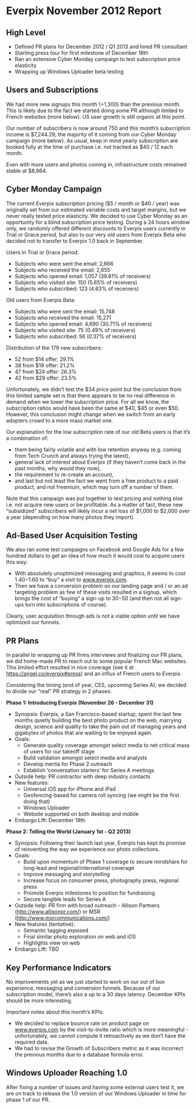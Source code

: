 Everpix November 2012 Report
============================

High Level
----------

* Defined PR plans for December 2012 / Q1 2013 and hired PR consultant
* Starting press tour for first milestone of December 18th
* Ran an extensive Cyber Monday campaign to test subscription price elasticity
* Wrapping up Windows Uploader beta testing

Users and Subscriptions
-----------------------

We had more new signups this month (+1,300) than the previous month. This is likely due to the fact we started doing some PR although limited to French websites (more below). US user growth is still organic at this point.

Our number of subscribers is now around 750 and this month’s subscription income is $7,244.29, the majority of it coming from our Cyber Monday campaign (more below). As usual, keep in mind yearly subscription are booked fully at the time of purchase i.e. not tracked as $40 / 12 each month.

Even with more users and photos coming in, infrastructure costs remained stable at $8,864.

Cyber Monday Campaign
---------------------

The current Everpix subscription pricing ($5 / month or $40 / year) was originally set from our estimated variable costs and target margins, but we never really tested price elasticity. We decided to use Cyber Monday as an opportunity for a blind subscription price testing. During a 24 hours window only, we randomly offered different discounts to Everpix users currently in Trial or Grace period, but also to our very old users from Everpix Beta who decided not to transfer to Everpix 1.0 back in September.

Users in Trial or Grace period:

* Subjects who were sent the email: 2,666
* Subjects who received the email: 2,655
* Subjects who opened email: 1,057 (39.81% of receivers)
* Subjects who visited site: 150 (5.65% of receivers)
* Subjects who subscribed: 123 (4.63% of receivers)

Old users from Everpix Beta:

* Subjects who were sent the email: 15,748
* Subjects who received the email: 15,271
* Subjects who opened email: 4,690 (30.71% of receivers)
* Subjects who visited site: 75 (0.49% of receivers)
* Subjects who subscribed: 56 (0.37% of receivers)

Distribution of the 179 new subscribers:

* 52 from $14 offer: 29.1%
* 38 from $19 offer: 21.2%
* 47 from $24 offer: 26.3%
* 42 from $29 offer: 23.5%

Unfortunately, we didn’t test the $34 price point but the conclusion from this limited sample set is that there appears to be no real difference in demand when we lower the subscription price. For all we know, the subscription ratios would have been the same at $40, $45 or even $50. However, this conclusion might change when we switch from an early adopters crowd to a more mass market one.

Our explanation for the low subscription rate of our old Beta users is that it’s a combination of:

* them being fairly volatile and with low retention anyway (e.g. coming from Tech Crunch and always trying the latest),
* general lack of interest about Everpix (if they haven’t come back in the past months, why would they now),
* the requirement to re-create an account,
* and last but not least the fact we went from a free product to a paid product, and not freemium, which may turn off a number of them.

Note that this campaign was put together to test pricing and nothing else i.e. not acquire new users or be profitable. As a matter of fact, these new “subsidized” subscribers will likely incur a net loss of $1,000 to $2,000 over a year (depending on how many photos they import).

Ad-Based User Acquisition Testing
---------------------------------

We also ran some test campaigns on Facebook and Google Ads for a few hundred dollars to get an idea of how much it would cost to acquire users this way:

* With absolutely unoptimized messaging and graphics, it seems to cost $1.40-$1.60 to “buy” a visit to www.everpix.com.
* Then we have a conversion problem on our landing page and / or an ad targeting problem as few of these visits resulted in a signup, which brings the cost of “buying” a sign-up to $30-$50 (and then not all sign-ups turn into subscriptions of course).

Clearly, user acquisition through ads is not a viable option until we have optimized our funnels.

PR Plans
--------

In parallel to wrapping up PR firms interviews and finalizing our PR plans, we did home-made PR to reach out to some popular French Mac websites. This limited effort resulted in nice coverage (see it at https://angel.co/everpix#press) and an influx of French users to Everpix.

Considering the timing (end of year, CES, upcoming Series A), we decided to divide our “real” PR strategy in 2 phases:

**Phase 1: Introducing Everpix (November 26 - December 31)**

* Synopsis: Everpix, a San Francisco-based startup, spent the last few months quietly building the best photo product on the web, marrying design, science and quality to take the pain out of managing years and gigabytes of photos that are waiting to be enjoyed again.
* Goals:
  * Generate quality coverage amongst select media to net critical mass of users for our takeoff stage
  * Build validation amongst select media and analysts
  * Develop inertia for Phase 2 outreach
  * Establish ‘conversation starters’ for Series A meetings
* Outside help: PR contractor with deep industry contacts
* New features:
  * Universal iOS app for iPhone and iPad
  * Geofencing-based for camera roll syncing (we might be the first doing that)
  * Windows Uploader
  * Website supported on both desktop and mobile
* Embargo Lift: December 18th

**Phase 2: Telling the World (January 1st - Q2 2013)**

* Synopsis: Following their launch last year, Everpix has kept its promise of reinventing the way we experience our photo collections.
* Goals:
  * Build upon momentum of Phase 1 coverage to secure mindshare for long-lead and regional/international coverage
  * Improve messaging and storytelling
  * Increase focus on consumer press, photography press, regional press
  * Promote Everpix milestones to position for fundraising
  * Secure tangible leads for Series A
* Outside help: PR firm with broad outreach - Allison Partners (http://www.allisonpr.com/) or MSR (http://www.msrcommunications.com/)
* New features (tentative):
  * Semantic tagging exposed
  * Final similar photo exploration on web and iOS
  * Highlights view on web
* Embargo Lift: TBD

Key Performance Indicators
--------------------------

No improvements yet as we just started to work on our out of box experience, messaging and conversion funnels. Because of our subscription model, there’s also a up to a 30 days latency. December KPIs should be more interesting.

Important notes about this month’s KPIs:

* We decided to replace bounce rate on product page on www.everpix.com by the visit-to-invite ratio which is more meaningful - unfortunately, we cannot compute it retroactively as we don’t have the required data.
* We had to revise the Growth of Subscribers metric as it was incorrect the previous months due to a database formula error.

Windows Uploader Reaching 1.0
-----------------------------

After fixing a number of issues and having some external users test it, we are on track to release the 1.0 version of our Windows Uploader in time for phase 1 of our PR.

